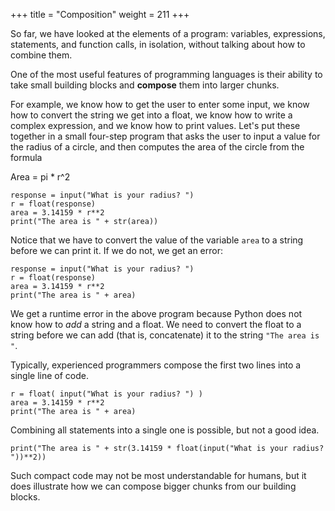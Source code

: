 +++
title = "Composition"
weight = 211
+++

So far, we have looked at the elements of a program: variables, expressions,
statements, and function calls, in isolation, without talking about how to combine them.

One of the most useful features of programming languages is their ability to
take small building blocks and **compose** them into larger chunks.

For example, we know how to get the user to enter some input, we know how to
convert the string we get into a float, we know how to write a complex expression, and
we know how to print values. Let's put these together in a small four-step program that
asks the user to input a value for the radius of a circle, and then
computes the area of the circle from the formula

Area = pi * r^2

```
response = input("What is your radius? ")
r = float(response)
area = 3.14159 * r**2
print("The area is " + str(area))
```

Notice that we have to convert the value of the variable ```area``` to a string before we can print it. If we do not, we get an error:


```
response = input("What is your radius? ")
r = float(response)
area = 3.14159 * r**2
print("The area is " + area)
```

We get a runtime error in the above program because Python does not know how to *add* a string and a float. We need to convert the float to a string before we can add (that is, concatenate) it to the string ```"The area is "```.

Typically, experienced programmers compose the first two lines into a single line of code.

```
r = float( input("What is your radius? ") )
area = 3.14159 * r**2
print("The area is " + area)
```

Combining all statements into a single one is possible, but not a good idea.

```
print("The area is " + str(3.14159 * float(input("What is your radius? "))**2))
```

Such compact code may not be most understandable for humans, but it does
illustrate how we can compose bigger chunks from our building blocks.

